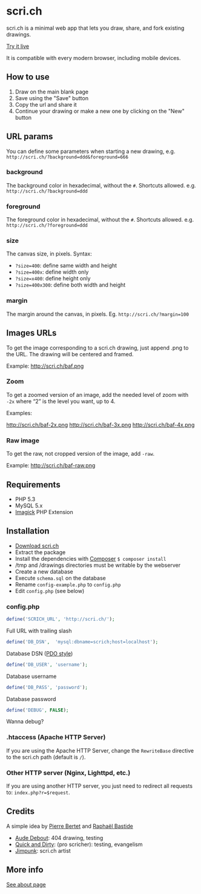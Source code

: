 # scri.ch

scri.ch is a minimal web app that lets you draw, share, and fork existing drawings.

[Try it live](http://scri.ch/ "Try scri.ch")

It is compatible with every modern browser, including mobile devices.

## How to use

1. Draw on the main blank page
2. Save using the "Save" button
3. Copy the url and share it
4. Continue your drawing or make a new one by clicking on the "New" button

## URL params

You can define some parameters when starting a new drawing, e.g. `http://scri.ch/?background=ddd&foreground=666`

### background

The background color in hexadecimal, without the `#`. Shortcuts allowed. e.g. `http://scri.ch/?background=ddd`

### foreground

The foreground color in hexadecimal, without the `#`. Shortcuts allowed. e.g. `http://scri.ch/?foreground=ddd`

### size

The canvas size, in pixels. Syntax:

 * `?size=400`: define same width and height
 * `?size=400x`: define width only
 * `?size=x400`: define height only
 * `?size=400x300`: define both width and height

### margin

The margin around the canvas, in pixels. Eg. `http://scri.ch/?margin=100`

## Images URLs

To get the image corresponding to a scri.ch drawing, just append .png to the URL. The drawing will be centered and framed.

Example: <http://scri.ch/baf.png>

### Zoom

To get a zoomed version of an image, add the needed level of zoom with `-2x` where “2” is the level you want, up to 4.

Examples:

<http://scri.ch/baf-2x.png>
<http://scri.ch/baf-3x.png>
<http://scri.ch/baf-4x.png>

### Raw image

To get the raw, not cropped version of the image, add `-raw`.

Example: <http://scri.ch/baf-raw.png>

## Requirements
 * PHP 5.3
 * MySQL 5.x
 * [Imagick](http://php.net/imagick) PHP Extension

## Installation

 * [Download scri.ch](https://github.com/bpierre/scri.ch/zipball/master)
 * Extract the package
 * Install the dependencies with [Composer](http://getcomposer.org/) `$ composer install`
 * /tmp and /drawings directories must be writable by the webserver
 * Create a new database
 * Execute `schema.sql` on the database
 * Rename `config-example.php` to `config.php`
 * Edit `config.php` (see below)

### config.php

```php
define('SCRICH_URL', 'http://scri.ch/');
```

Full URL with trailing slash

```php
define('DB_DSN',  'mysql:dbname=scrich;host=localhost');
```

Database DSN ([PDO style](http://php.net/manual/en/ref.pdo-mysql.connection.php))

```php
define('DB_USER', 'username');
```

Database username

```php
define('DB_PASS', 'password');
```

Database password

```php
define('DEBUG', FALSE);
```

Wanna debug?

### .htaccess (Apache HTTP Server)

If you are using the Apache HTTP Server, change the `RewriteBase` directive to the scri.ch path (default is `/`).

### Other HTTP server (Nginx, Lighttpd, etc.)

If you are using another HTTP server, you just need to redirect all requests to: `index.php?r=$request`.

## Credits

A simple idea by [Pierre Bertet](http://pierrebertet.net/) and [Raphaël Bastide](http://raphaelbastide.com)

 * [Aude Debout](http://aude-debout.fr/): 404 drawing, testing
 * [Quick and Dirty](https://twitter.com/qndirty): (pro scricher): testing, evangelism
 * [Jimpunk](http://www.jimpunk.com/.net/index.php?s=scri.ch): scri.ch artist

## More info

[See about page](http://about.scri.ch/)

